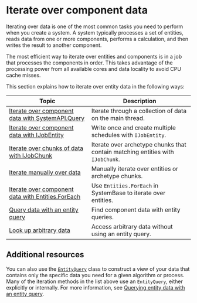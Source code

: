 # Iterate over component data

Iterating over data is one of the most common tasks you need to perform when you create a system. A system typically processes a set of entities, reads data from one or more components, performs a calculation, and then writes the result to another component.

The most efficient way to iterate over entities and components is in a job that processes the components in order. This takes advantage of the processing power from all available cores and data locality to avoid CPU cache misses. 

This section explains how to iterate over entity data in the following ways:

|**Topic**|**Description**|
|---|---|
|[Iterate over component data with SystemAPI.Query](systems-systemapi-query.md)|Iterate through a collection of data on the main thread.|
|[Iterate over component data with IJobEntity](iterating-data-ijobentity.md)| Write once and create multiple schedules with `IJobEntity`.|
| [Iterate over chunks of data with IJobChunk](iterating-data-ijobchunk.md)| Iterate over archetype chunks that contain matching entities with `IJobChunk`. |
|[Iterate manually over data](iterating-manually.md)| Manually iterate over entities or archetype chunks.|
|[Iterate over component data with Entities.ForEach](iterating-data-entities-foreach.md)|Use `Entities.ForEach` in SystemBase to iterate over entities.|
|[Query data with an entity query](systems-entityquery.md)|Find component data with entity queries.|
|[Look up arbitrary data](systems-looking-up-data.md)|Access arbitrary data without using an entity query.|

## Additional resources

You can also use the [`EntityQuery`](xref:Unity.Entities.EntityQuery) class to construct a view of your data that contains only the specific data you need for a given algorithm or process. Many of the iteration methods in the list above use an `EntityQuery`, either explicitly or internally. For more information, see [Querying entity data with an entity query](systems-entityquery.md).
